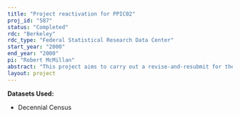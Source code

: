 ```yaml
---
title: "Project reactivation for PPIC02"
proj_id: "587"
status: "Completed"
rdc: "Berkeley"
rdc_type: "Federal Statistical Research Data Center"
start_year: "2000"
end_year: "2000"
pi: "Robert McMillan"
abstract: "This project aims to carry out a revise-and-resubmit for the International Economic Review, based on our CES Working Paper 03-01.  We will derive new goodness of fit measures and conduct an alternative simulation demonstrating the capabilities of our simulation model.  "
layout: project
---
```


**Datasets Used:**

  - Decennial Census 

